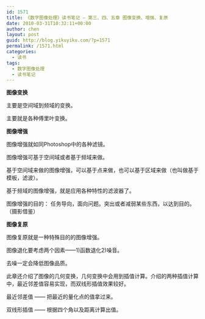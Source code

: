 ```yaml
---
id: 1571
title: 《数字图像处理》读书笔记 – 第三、四、五章 图像变换、增强、复原
date: 2010-03-31T10:32:11+00:00
author: chen
layout: post
guid: http://blog.yikuyiku.com/?p=1571
permalink: /1571.html
categories:
  - 读书
tags:
  - 数字图像处理
  - 读书笔记
---
```

**图像变换**

主要是空间域到频域的变换。

主要就是各种傅里叶变换。
  

  
**图像增强**

图像增强就如同Photoshop中的各种滤镜。

图像增强可基于空间域或者基于频域来做。

基于空间域来做的图像增强，可以基于点来做，也可以基于区域来做（也叫做基于模板，滤波）。

基于频域的图像增强，就是应用各种特性的滤波器了。

图像增强的目的： 任务导向，面向问题。突出或者减弱某些东西，以达到目的。（摄影借鉴）
  

  
**图像复原**

图像复原就是一种特殊目的的图像增强。

图像退化要考虑两个因素——1)函数退化2)噪音。

去噪一定会降低图像品质。

此章还介绍了图像的几何变换，几何变换中会用到插值计算。介绍的两种插值计算中，最近邻差值容易实现，而双线形插值效果较好。

最近邻差值 —— 把最近的量化点的值拿过来。

双线形插值 —— 根据四个角以及距离计算出值。